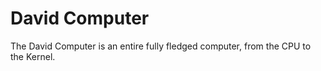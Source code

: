 # David Computer

The David Computer is an entire fully fledged computer, from the CPU to the Kernel.
